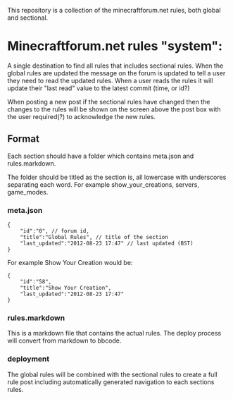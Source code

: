 This repository is a collection of the minecraftforum.net rules, both global and
sectional.

# Minecraftforum.net rules "system":

A single destination to find all rules that includes sectional rules. When the 
global rules are updated the message on the forum is updated to tell a user they 
need to read the updated rules. When a user reads the rules it will update their
"last read" value to the latest commit (time, or id?)

When posting a new post if the sectional rules have changed then the changes to 
the rules will be shown on the screen above the post box with the user 
required(?) to acknowledge the new rules.

## Format

Each section should have a folder which contains meta.json and rules.markdown. 

The folder should be titled as the section is, all lowercase with underscores
separating each word. For example show_your_creations, servers, game_modes. 

### meta.json

```
{
    "id":"0", // forum id, 
    "title":"Global Rules", // title of the section
    "last_updated":"2012-08-23 17:47" // last updated (BST)
}
```

For example Show Your Creation would be:

```
{
    "id":"58",
    "title":"Show Your Creation",
    "last_updated":"2012-08-23 17:47"
}
```

### rules.markdown

This is a markdown file that contains the actual rules. The deploy process will
convert from markdown to bbcode.

### deployment

The global rules will be combined with the sectional rules to create a full rule
post including automatically generated navigation to each sections rules.